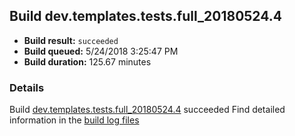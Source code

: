 ## Build dev.templates.tests.full_20180524.4
- **Build result:** `succeeded`
- **Build queued:** 5/24/2018 3:25:47 PM
- **Build duration:** 125.67 minutes
### Details
Build [dev.templates.tests.full_20180524.4](https://winappstudio.visualstudio.com/web/build.aspx?pcguid=a4ef43be-68ce-4195-a619-079b4d9834c2&builduri=vstfs%3a%2f%2f%2fBuild%2fBuild%2f25734) succeeded
Find detailed information in the [build log files](https://uwpctdiags.blob.core.windows.net/buildlogs/dev.templates.tests.full_20180524.4_logs.zip)
